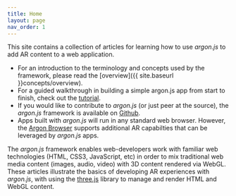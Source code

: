 ```yaml
---
title: Home
layout: page
nav_order: 1
---
```


This site contains a collection of articles for learning how to use *argon.js* to add AR content to a web application. 

* For an introduction to the terminology and concepts used by the framework, please read the [overview]({{ site.baseurl }}concepts/overview).
* For a guided walkthrough in building a simple argon.js app from start to finish, check out the [tutorial](http://docs.argonjs.io/tutorial/).
* If you would like to contribute to *argon.js* (or just peer at the source), the *argon.js* framework is available on [Github](https://github.com/argonjs/argon).
* Apps built with *argon.js* will run in any standard web browser. However, the [Argon Browser](http://argonjs.io/argon-app) supports additional AR capabilties that can be leveraged by *argon.js* apps.

The *argon.js* framework enables web-developers work with familiar web technologies (HTML, CSS3, JavaScript, etc) in order to mix traditional web media content (images, audio, video) with 3D content rendered via WebGL. These articles illustrate the basics of developing AR experiences with *argon.js*, with using the [three.js](threejs.org) library to manage and render HTML and WebGL content.
